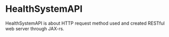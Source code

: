 # HealthSystemAPI
HealthSystemAPI is about HTTP request method used and created RESTful web server through JAX-rs. 
